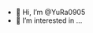 - 👋 Hi, I’m @YuRa0905
- 👀 I’m interested in ...

<!---
YuRa270905/YuRa270905 is a ✨ special ✨ repository because its `README.md` (this file) appears on your GitHub profile.
You can click the Preview link to take a look at your changes.
--->
